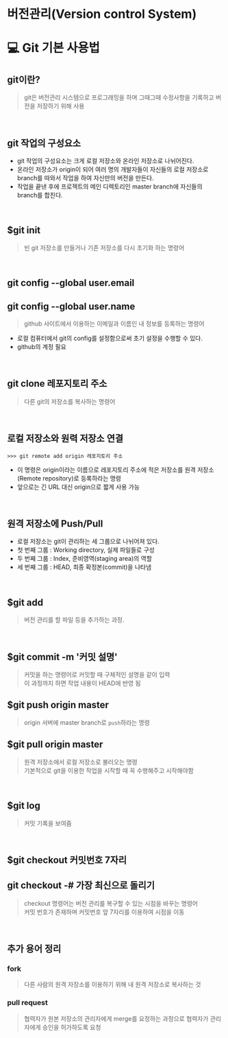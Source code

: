 # 버전관리(Version control System)

# 💻 Git 기본 사용법

## git이란?

> git은 버전관리 시스템으로 프로그래밍을 하며 그때그때 수정사항을 기록하고 버전을 저장하기 위해 사용

<br>

## git 작업의 구성요소

* git 작업의 구성요소는 크게 로컬 저장소와 온라인 저장소로 나뉘어진다.
* 온라인 저장소가 origin이 되어 여러 명의 개발자들이 자신들의 로컬 저장소로 branch를 따와서 작업을 하여 자신만의 버전을 만든다.
* 작업을 끝낸 후에 프로젝트의 메인 디렉토리인 master branch에 자신들의 branch를 합친다.

<br>

## $git init

> 빈 git 저장소를 만들거나 기존 저장소를 다시 초기화 하는 명령어

<br>

## git config --global user.email
## git config --global user.name

> github 사이트에서 이용하는 이메일과 이름인 내 정보를 등록하는 명령어

* 로컬 컴퓨터에서 git의 config를 설정함으로써 초기 설정을 수행할 수 있다.
* github의 계정 필요

<br>

## git clone 레포지토리 주소

> 다른 git의 저장소를 복사하는 명령어

<br>

## 로컬 저장소와 원력 저장소 연결

```
>>> git remote add origin 레포지토리 주소
```
* 이 명령은 origin이라는 이름으로 레포지토리 주소에 적은 저장소를 원격 저장소(Remote repository)로 등록하라는 명령
* 앞으로는 긴 URL 대신 origin으로 짧게 사용 가능

<br>

## 원격 저장소에 Push/Pull

* 로컬 저장소는 git이 관리하는 세 그룹으로 나뉘어져 있다.
* 첫 번째 그룹 : Working directory, 실제 파일들로 구성
* 두 번째 그룹 : Index, 준비영역(staging area)의 역할
* 세 번째 그룹 : HEAD, 최종 확정본(commit)을 나타냄

<br>

## $git add

> 버전 관리를 할 파일 등을 추가하는 과정. 

<br>

## $git commit -m '커밋 설명'

> 커밋을 하는 명령어로 커밋할 때 구체적인 설명을 같이 입력  
> 이 과정까지 하면 작업 내용이 HEAD에 반영 됨

## $git push origin master

> origin 서버에 master branch로 `push`하라는 명령

## $git pull origin master

> 원격 저장소에서 로컬 저장소로 불러오는 명령  
> 기본적으로 git을 이용한 작업을 시작할 때 꼭 수행해주고 시작해야함

<br>

## $git log

> 커밋 기록을 보여줌

<br>

## $git checkout 커밋번호 7자리
## git checkout -# 가장 최신으로 돌리기

> checkout 명령어는 버전 관리를 복구할 수 있는 시점을 바꾸는 명령어  
> 커밋 번호가 존재하며 커밋번호 앞 7자리를 이용하여 시점을 이동

<br>

## 추가 용어 정리 

### fork

> 다른 사람의 원격 자장소를 이용하기 위해 내 원격 저장소로 복사하는 것

### pull request

> 협력자가 원본 저장소의 관리자에게 merge를 요정하는 과정으로 협력자가 관리자에게 승인을 허가하도록 요청

